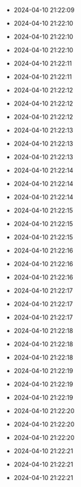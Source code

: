 
- 2024-04-10 21:22:09

- 2024-04-10 21:22:10

- 2024-04-10 21:22:10

- 2024-04-10 21:22:10

- 2024-04-10 21:22:11

- 2024-04-10 21:22:11

- 2024-04-10 21:22:12

- 2024-04-10 21:22:12

- 2024-04-10 21:22:12

- 2024-04-10 21:22:13

- 2024-04-10 21:22:13

- 2024-04-10 21:22:13

- 2024-04-10 21:22:14

- 2024-04-10 21:22:14

- 2024-04-10 21:22:14

- 2024-04-10 21:22:15

- 2024-04-10 21:22:15

- 2024-04-10 21:22:15

- 2024-04-10 21:22:16

- 2024-04-10 21:22:16

- 2024-04-10 21:22:16

- 2024-04-10 21:22:17

- 2024-04-10 21:22:17

- 2024-04-10 21:22:17

- 2024-04-10 21:22:18

- 2024-04-10 21:22:18

- 2024-04-10 21:22:18

- 2024-04-10 21:22:19

- 2024-04-10 21:22:19

- 2024-04-10 21:22:19

- 2024-04-10 21:22:20

- 2024-04-10 21:22:20

- 2024-04-10 21:22:20

- 2024-04-10 21:22:21

- 2024-04-10 21:22:21

- 2024-04-10 21:22:21
